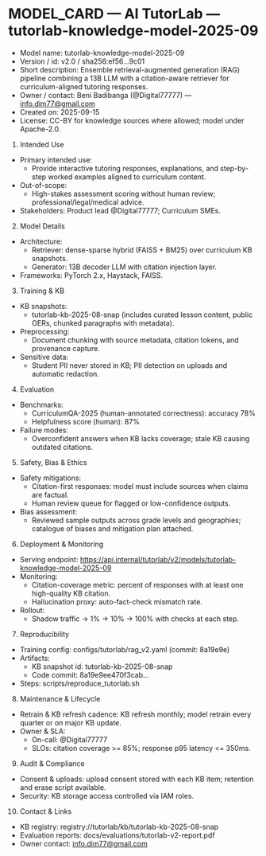 # MODEL_CARD — AI TutorLab — tutorlab-knowledge-model-2025-09

- Model name: tutorlab-knowledge-model-2025-09
- Version / id: v2.0 / sha256:ef56...9c01
- Short description: Ensemble retrieval-augmented generation (RAG) pipeline combining a 13B LLM with a citation-aware retriever for curriculum-aligned tutoring responses.
- Owner / contact: Beni Badibanga (@Digital77777) — info.dim77@gmail.com
- Created on: 2025-09-15
- License: CC-BY for knowledge sources where allowed; model under Apache-2.0.

1. Intended Use
- Primary intended use:
  - Provide interactive tutoring responses, explanations, and step-by-step worked examples aligned to curriculum content.
- Out-of-scope:
  - High-stakes assessment scoring without human review; professional/legal/medical advice.
- Stakeholders: Product lead @Digital77777; Curriculum SMEs.

2. Model Details
- Architecture:
  - Retriever: dense-sparse hybrid (FAISS + BM25) over curriculum KB snapshots.
  - Generator: 13B decoder LLM with citation injection layer.
- Frameworks: PyTorch 2.x, Haystack, FAISS.

3. Training & KB
- KB snapshots:
  - tutorlab-kb-2025-08-snap (includes curated lesson content, public OERs, chunked paragraphs with metadata).
- Preprocessing:
  - Document chunking with source metadata, citation tokens, and provenance capture.
- Sensitive data:
  - Student PII never stored in KB; PII detection on uploads and automatic redaction.

4. Evaluation
- Benchmarks:
  - CurriculumQA-2025 (human-annotated correctness): accuracy 78%
  - Helpfulness score (human): 87%
- Failure modes:
  - Overconfident answers when KB lacks coverage; stale KB causing outdated citations.

5. Safety, Bias & Ethics
- Safety mitigations:
  - Citation-first responses: model must include sources when claims are factual.
  - Human review queue for flagged or low-confidence outputs.
- Bias assessment:
  - Reviewed sample outputs across grade levels and geographies; catalogue of biases and mitigation plan attached.

6. Deployment & Monitoring
- Serving endpoint: https://api.internal/tutorlab/v2/models/tutorlab-knowledge-model-2025-09
- Monitoring:
  - Citation-coverage metric: percent of responses with at least one high-quality KB citation.
  - Hallucination proxy: auto-fact-check mismatch rate.
- Rollout:
  - Shadow traffic -> 1% -> 10% -> 100% with checks at each step.

7. Reproducibility
- Training config: configs/tutorlab/rag_v2.yaml (commit: 8a19e9e)
- Artifacts:
  - KB snapshot id: tutorlab-kb-2025-08-snap
  - Code commit: 8a19e9ee470f3cab...
- Steps: scripts/reproduce_tutorlab.sh

8. Maintenance & Lifecycle
- Retrain & KB refresh cadence: KB refresh monthly; model retrain every quarter or on major KB update.
- Owner & SLA:
  - On-call: @Digital77777
  - SLOs: citation coverage >= 85%; response p95 latency <= 350ms.

9. Audit & Compliance
- Consent & uploads: upload consent stored with each KB item; retention and erase script available.
- Security: KB storage access controlled via IAM roles.

10. Contact & Links
- KB registry: registry://tutorlab/kb/tutorlab-kb-2025-08-snap
- Evaluation reports: docs/evaluations/tutorlab-v2-report.pdf
- Owner contact: info.dim77@gmail.com
